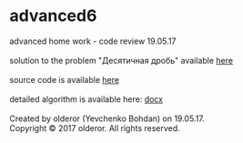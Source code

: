 # advanced6
advanced home work - code review 19.05.17<br /><br />
solution to the problem "Десятичная дробь" available  [here](https://contest.yandex.ru/contest/4545/problems/C/ "Yandex Contest 4545")<br /><br />
source code is available [here](../master/advanced6/main.cpp)<br /><br />
detailed algorithm is available here: [docx](../master/review6.docx)<br /><br />
Created by olderor (Yevchenko Bohdan) on 19.05.17.<br />
Copyright © 2017 olderor. All rights reserved.
